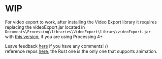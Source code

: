 # WIP
For video export to work, after installing the Video Export library it requires replacing the videoExport.jar located in `Documents\Processing\libraries\VideoExport\library\videoExport.jar`
with [this version](https://github.com/hamoid/video_export_processing/blob/kotlinGradle/p5library/videoExport/library/videoExport.jar), if you are using Processing 4+



Leave feedback [here](https://gist.github.com/g-l-i-t-c-h-o-r-s-e/5590148123825db0205a1ff0d0428f0e) if you have any comments! /) <br>
reference repos [here](https://gist.github.com/g-l-i-t-c-h-o-r-s-e/5590148123825db0205a1ff0d0428f0e?permalink_comment_id=5406630#gistcomment-5406630), the Rust one is the only one that supports animation.
